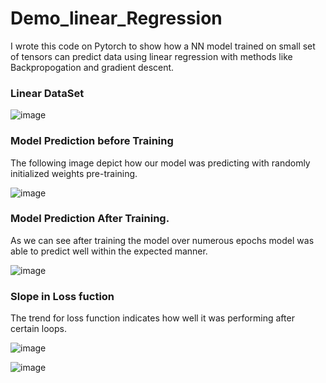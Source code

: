 # Demo_linear_Regression
I wrote this code on Pytorch to show how a NN model trained on small set of tensors can predict data using linear regression with methods like Backpropogation and gradient descent. 

### Linear DataSet 

![image](https://github.com/jsainiML/Demo_linear_Regression/assets/135480841/aba296fb-924d-40fa-ac6d-226d616d49b6)

### Model Prediction before Training 

The following image depict how our model was predicting with randomly initialized weights pre-training. 

![image](https://github.com/jsainiML/Demo_linear_Regression/assets/135480841/4766f707-4b50-4717-9e16-4902a4499620)

### Model Prediction After Training.

As we can see after training the model over numerous epochs model was able to predict well within the expected manner.

![image](https://github.com/jsainiML/Demo_linear_Regression/assets/135480841/3276cb3f-0a17-4aaf-afa3-db7635b08c4a)

### Slope in Loss fuction 

The trend for loss function indicates how well it was performing after certain loops. 

![image](https://github.com/jsainiML/Demo_linear_Regression/assets/135480841/efabe774-6200-48f5-b762-d56f9083d4a6)

![image](https://github.com/jsainiML/Demo_linear_Regression/assets/135480841/ab63df3d-b9f0-43a8-b6ea-b940bf00866c)





